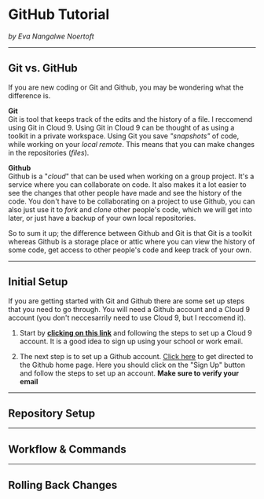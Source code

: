 # GitHub Tutorial

_by Eva Nangalwe Noertoft_

---
## Git vs. GitHub
If you are new coding or Git and Github, you may be wondering what the difference is.   

**Git**  
Git is tool that keeps track of the edits and the history of a file. I reccomend using Git in Cloud 9. Using Git in Cloud 9 can be thought of as using a toolkit in a private workspace. Using Git you save _"snapshots"_ of code, while working on your _local remote_. This means that you can make changes in the repositories
(_files_). 

**Github**  
Github is a "_cloud_" that can be used when working on a group project. It's a service where you can collaborate on code. It also makes it a lot easier to see the changes that other people have made and see the history of the code. You don't have to be collaborating on a project to use Github, you can also just use it to _fork_ and _clone_ other people's code, which we will get into later, or just have a backup of your own local repositories. 

So to sum it up; the difference between Github and Git is that Git is a toolkit whereas Github is a storage place or attic where you can view the history of some code, get access to other people's code and keep track of your own.  


---
## Initial Setup  
If you are getting started with Git and Github there are some set up steps that you need to go through. You will need a Github account and a Cloud 9 account (you don't neccesarrily need to use Cloud 9, but I reccomend it). 
1) Start by [**clicking on this link**](https://c9.io/) and following the steps to set up a Cloud 9 account. It is a good idea to sign up using your school or work email. 

2) The next step is to set up a Github account. [Click here](https://github.com/) to get directed to the Github home page. Here you should click on the "Sign Up" button and follow the steps to set up an account. **Make sure to verify your email**


---
## Repository Setup



---
## Workflow & Commands



---
## Rolling Back Changes